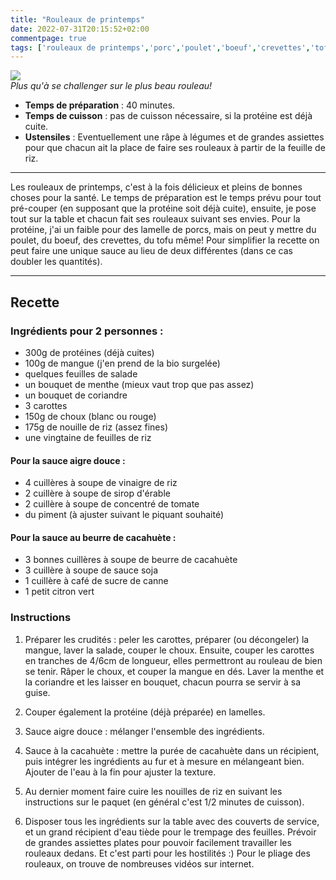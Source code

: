 ```yaml
---
title: "Rouleaux de printemps"
date: 2022-07-31T20:15:52+02:00
commentpage: true
tags: ['rouleaux de printemps','porc','poulet','boeuf','crevettes','tofu','salé','froid','mangue','salade','menthe','coriandre','carottes','choux','nouilles de riz','feuilles de riz','vinaigre de riz','sirop érable','piment','beurre de cacahuète','sauce soja','sucre de canne','citron vert', 'recette', 'sans gluten']
---
```


![](/pictures/rouleaux_printemps.jpg)<br>
*Plus qu'à se challenger sur le plus beau rouleau!*

- **Temps de préparation** : 40 minutes.
- **Temps de cuisson** : pas de cuisson nécessaire, si la protéine est déjà cuite.
- **Ustensiles** : Eventuellement une râpe à légumes et de grandes assiettes pour que chacun ait la place de faire ses rouleaux à partir de la feuille de riz.

---

Les rouleaux de printemps, c'est à la fois délicieux et pleins de bonnes choses pour la santé. Le temps de préparation est le temps prévu pour tout pré-couper (en supposant que la protéine soit déjà cuite), ensuite, je pose tout sur la table et chacun fait ses rouleaux suivant ses envies. Pour la protéine, j'ai un faible pour des lamelle de porcs, mais on peut y mettre du poulet, du boeuf, des crevettes, du tofu même! Pour simplifier la recette on peut faire une unique sauce au lieu de deux différentes (dans ce cas doubler les quantités).

---

## Recette

### Ingrédients  pour 2 personnes :

- 300g de protéines (déjà cuites)
- 100g de mangue (j'en prend de la bio surgelée)
- quelques feuilles de salade
- un bouquet de menthe (mieux vaut trop que pas assez)
- un bouquet de coriandre
- 3 carottes
- 150g de choux (blanc ou rouge)
- 175g de nouille de riz (assez fines)
- une vingtaine de feuilles de riz

#### Pour la sauce aigre douce :

- 4 cuillères à soupe de vinaigre de riz
- 2 cuillère à soupe de sirop d'érable
- 2 cuillère à soupe de concentré de tomate
- du piment (à ajuster suivant le piquant souhaité)

#### Pour la sauce au beurre de cacahuète :

- 3 bonnes cuillères à soupe de beurre de cacahuète
- 3 cuillère à soupe de sauce soja
- 1 cuillère à café de sucre de canne
- 1 petit citron vert

### Instructions

1. Préparer les crudités : peler les carottes, préparer (ou décongeler) la mangue, laver la salade, couper le choux. Ensuite, couper les carottes en tranches de 4/6cm de longueur, elles permettront au rouleau de bien se tenir. Râper le choux, et couper la mangue en dés. Laver la menthe et la coriandre et les laisser en bouquet, chacun pourra se servir à sa guise.

2. Couper également la protéine (déjà préparée) en lamelles.

3. Sauce aigre douce : mélanger l'ensemble des ingrédients.

4. Sauce à la cacahuète : mettre la purée de cacahuète dans un récipient, puis intégrer les ingrédients au fur et à mesure en mélangeant bien. Ajouter de l'eau à la fin pour ajuster la texture.

5. Au dernier moment faire cuire les nouilles de riz en suivant les instructions sur le paquet (en général c'est 1/2 minutes de cuisson).

6. Disposer tous les ingrédients sur la table avec des couverts de service, et un grand récipient d'eau tiède pour le trempage des feuilles. Prévoir de grandes assiettes plates pour pouvoir facilement travailler les rouleaux dedans. Et c'est parti pour les hostilités :) Pour le pliage des rouleaux, on trouve de nombreuses vidéos sur internet.




